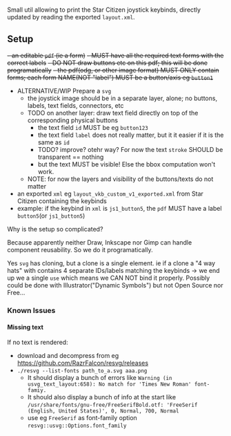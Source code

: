 #

Small util allowing to print the Star Citizen joystick keybinds,
directly updated by reading the exported `layout.xml`.

## Setup

~~- an editable `pdf` (ie a form)~~
  ~~- MUST have all the required text forms with the correct labels~~
  ~~- DO NOT draw buttons etc on this pdf; this will be done programatically~~
  ~~- the pdf(odg, or other image format) MUST ONLY contain forms; each form NAME(NOT "label") MUST be a button/axis eg `button1`~~
- ALTERNATIVE/WIP Prepare a `svg`
  - the joystick image should be in a separate layer, alone; no buttons, labels, text fields, connectors, etc
  - TODO on another layer: draw text field directly on top of the corresponding physical buttons
    - the text field `id` MUST be eg `button123`
    - the text field `label` does not really matter, but it it easier if it is the same as `id`
    - TODO? improve? otehr way? For now the text `stroke` SHOULD be transparent == nothing
    - but the text MUST be visible! Else the bbox computation won't work.
  - NOTE: for now the layers and visibility of the buttons/texts do not matter
- an exported `xml` eg `layout_vkb_custom_v1_exported.xml` from Star Citizen containing the keybinds
- example: if the keybind in `xml` is `js1_button5`, the `pdf` MUST have a label `button5`(or `js1_button5`)

Why is the setup so complicated?

Because apparently neither Draw, Inkscape nor Gimp can handle component reusability.
So we do it programatically.

Yes `svg` has cloning, but a clone is a single element.
ie if a clone a "4 way hats" with contains 4 separate IDs/labels matching the keybinds -> we end up we a single `use`
which means we CAN NOT bind it properly.
Possibly could be done with Illustrator("Dynamic Symbols") but not Open Source nor Free...

### Known Issues

#### Missing text

If no text is rendered:

- download and decompress from eg https://github.com/RazrFalcon/resvg/releases
- `./resvg --list-fonts path_to_a.svg aaa.png`
  - It should display a bunch of errors like `Warning (in usvg_text_layout:658): No match for 'Times New Roman' font-famiy.`
  - It should also display a bunch of info at the start like `/usr/share/fonts/gnu-free/FreeSerifBold.otf: 'FreeSerif (English, United States)', 0, Normal, 700, Normal`
  - use eg `FreeSerif` as font-family option `resvg::usvg::Options.font_family`